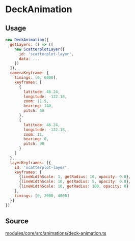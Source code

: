 # DeckAnimation

## Usage

```js
new DeckAnimation({
  getLayers: () => ([
    new ScatterplotLayer({
      id: 'scatterplot-layer',
      data: ...
    })
  ]),
  cameraKeyframe: {
    timings: [0, 6000],
    keyframes: [
      {
        latitude: 46.24,
        longitude: -122.18,
        zoom: 11.5,
        bearing: 140,
        pitch: 60
      },
      {
        latitude: 46.24,
        longitude: -122.18,
        zoom: 11,
        bearing: 0,
        pitch: 90
      }
    ]
  },
  layerKeyframes: [{
    id: 'scatterplot-layer',
    keyframes: [
      {lineWidthScale: 1, getRadius: 10, opacity: 0.8},
      {lineWidthScale: 10, getRadius: 5, opacity: 0.8},
      {lineWidthScale: 10, getRadius: 100, opacity: 0}
    ],
    timings: [0, 2000, 4000]
  }]
})
```

## Source

[modules/core/src/animations/deck-animation.ts](https://github.com/visgl/hubble.gl/blob/master/modules/core/src/animations/deck-animation.ts)